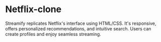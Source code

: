 # Netflix-clone
Streamify replicates Netflix's interface using HTML/CSS. It's responsive, offers personalized recommendations, and intuitive search. Users can create profiles and enjoy seamless streaming.  
